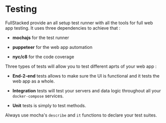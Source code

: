 # Testing

FullStacked provide an all setup test runner with all the tools for full web app testing. It uses three dependencies to achieve that :

- **mochajs** for the test runner

- **puppeteer** for the web app automation

- **nyc/c8** for the code coverage

Three types of tests will allow you to test different aprts of your web app :

- **End-2-end** tests allows to make sure the UI is functional and it tests the web app as a whole.

- **Integration** tests will test your servers and data logic throughout all your `docker-compose` services.

- **Unit** tests is simply to test methods.

Always use mocha's `describe` and `it` functions to declare your test suites.
